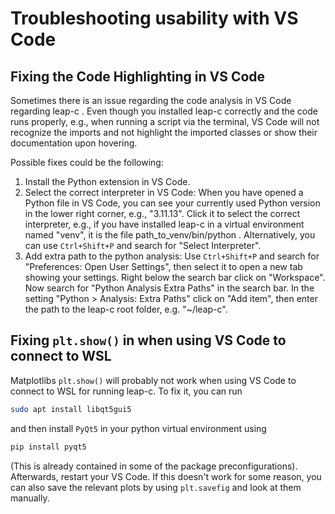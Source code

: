# Troubleshooting usability with VS Code

## Fixing the Code Highlighting in VS Code

Sometimes there is an issue regarding the code analysis in VS Code regarding leap-c . 
Even though you installed leap-c correctly and the code runs properly, e.g., when running a script via the terminal,
VS Code will not recognize the imports and not highlight the imported classes or show their documentation upon hovering.

Possible fixes could be the following:
1. Install the Python extension in VS Code.
2. Select the correct interpreter in VS Code: When you have opened a Python file in VS Code, 
you can see your currently used Python version in the lower right corner, e.g., "3.11.13". Click it to select
the correct interpreter, e.g., if you have installed leap-c in a virtual environment named "venv", it is the file
path_to_venv/bin/python . Alternatively, you can use `Ctrl+Shift+P` and search for "Select Interpreter".
3. Add extra path to the python analysis: Use `Ctrl+Shift+P` and search for "Preferences: Open User Settings", 
then select it to open a new tab showing your settings. Right below the search bar click on "Workspace". 
Now search for "Python Analysis Extra Paths" in the search bar.
In the setting "Python > Analysis: Extra Paths" click on "Add item", then enter the path to the leap-c root folder, e.g.
"~/leap-c".

## Fixing `plt.show()` in when using VS Code to connect to WSL
Matplotlibs `plt.show()` will probably not work when using VS Code to connect to WSL for running leap-c.
To fix it, you can run
```bash
sudo apt install libqt5gui5
```
and then install
`PyQt5` in your python virtual environment using
```bash
pip install pyqt5
```
(This is already contained in some of the package preconfigurations).
Afterwards, restart your VS Code.
If this doesn't work for some reason, you can also save the relevant plots by using `plt.savefig` 
and look at them manually.
